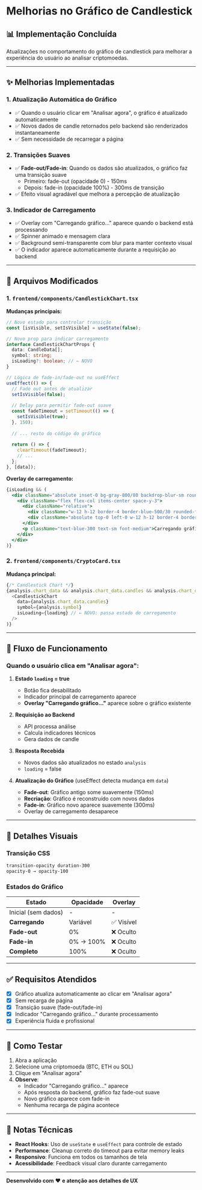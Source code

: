 # Melhorias no Gráfico de Candlestick

## 📊 Implementação Concluída

Atualizações no comportamento do gráfico de candlestick para melhorar a experiência do usuário ao analisar criptomoedas.

---

## ✨ Melhorias Implementadas

### 1. **Atualização Automática do Gráfico**
- ✅ Quando o usuário clicar em "Analisar agora", o gráfico é atualizado automaticamente
- ✅ Novos dados de candle retornados pelo backend são renderizados instantaneamente
- ✅ Sem necessidade de recarregar a página

### 2. **Transições Suaves**
- ✅ **Fade-out/Fade-in**: Quando os dados são atualizados, o gráfico faz uma transição suave
  - Primeiro: fade-out (opacidade 0) - 150ms
  - Depois: fade-in (opacidade 100%) - 300ms de transição
- ✅ Efeito visual agradável que melhora a percepção de atualização

### 3. **Indicador de Carregamento**
- ✅ Overlay com "Carregando gráfico..." aparece quando o backend está processando
- ✅ Spinner animado e mensagem clara
- ✅ Background semi-transparente com blur para manter contexto visual
- ✅ O indicador aparece automaticamente durante a requisição ao backend

---

## 🔧 Arquivos Modificados

### 1. `frontend/components/CandlestickChart.tsx`

**Mudanças principais:**

```typescript
// Novo estado para controlar transição
const [isVisible, setIsVisible] = useState(false);

// Novo prop para indicar carregamento
interface CandlestickChartProps {
  data: CandleData[];
  symbol: string;
  isLoading?: boolean; // ← NOVO
}

// Lógica de fade-in/fade-out no useEffect
useEffect(() => {
  // Fade out antes de atualizar
  setIsVisible(false);
  
  // Delay para permitir fade-out suave
  const fadeTimeout = setTimeout(() => {
    setIsVisible(true);
  }, 150);
  
  // ... resto do código do gráfico
  
  return () => {
    clearTimeout(fadeTimeout);
    // ...
  };
}, [data]);
```

**Overlay de carregamento:**

```jsx
{isLoading && (
  <div className="absolute inset-0 bg-gray-800/80 backdrop-blur-sm rounded-xl flex items-center justify-center">
    <div className="flex flex-col items-center space-y-3">
      <div className="relative">
        <div className="w-12 h-12 border-4 border-blue-500/30 rounded-full"></div>
        <div className="absolute top-0 left-0 w-12 h-12 border-4 border-blue-500 border-t-transparent rounded-full animate-spin"></div>
      </div>
      <p className="text-blue-300 text-sm font-medium">Carregando gráfico...</p>
    </div>
  </div>
)}
```

### 2. `frontend/components/CryptoCard.tsx`

**Mudança principal:**

```typescript
{/* Candlestick Chart */}
{analysis.chart_data && analysis.chart_data.candles && analysis.chart_data.candles.length > 0 && (
  <CandlestickChart 
    data={analysis.chart_data.candles} 
    symbol={analysis.symbol}
    isLoading={loading} // ← NOVO: passa estado de carregamento
  />
)}
```

---

## 🎯 Fluxo de Funcionamento

### Quando o usuário clica em "Analisar agora":

1. **Estado `loading` = true**
   - Botão fica desabilitado
   - Indicador principal de carregamento aparece
   - **Overlay "Carregando gráfico..."** aparece sobre o gráfico existente

2. **Requisição ao Backend**
   - API processa análise
   - Calcula indicadores técnicos
   - Gera dados de candle

3. **Resposta Recebida**
   - Novos dados são atualizados no estado `analysis`
   - `loading` = false

4. **Atualização do Gráfico** (useEffect detecta mudança em `data`)
   - **Fade-out**: Gráfico antigo some suavemente (150ms)
   - **Recriação**: Gráfico é reconstruído com novos dados
   - **Fade-in**: Gráfico novo aparece suavemente (300ms)
   - Overlay de carregamento desaparece

---

## 🎨 Detalhes Visuais

### Transição CSS
```css
transition-opacity duration-300
opacity-0 → opacity-100
```

### Estados do Gráfico

| Estado | Opacidade | Overlay |
|--------|-----------|---------|
| Inicial (sem dados) | - | - |
| **Carregando** | Variável | ✅ Visível |
| **Fade-out** | 0% | ❌ Oculto |
| **Fade-in** | 0% → 100% | ❌ Oculto |
| **Completo** | 100% | ❌ Oculto |

---

## ✅ Requisitos Atendidos

- [x] Gráfico atualiza automaticamente ao clicar em "Analisar agora"
- [x] Sem recarga de página
- [x] Transição suave (fade-out/fade-in)
- [x] Indicador "Carregando gráfico..." durante processamento
- [x] Experiência fluida e profissional

---

## 🚀 Como Testar

1. Abra a aplicação
2. Selecione uma criptomoeda (BTC, ETH ou SOL)
3. Clique em "Analisar agora"
4. **Observe**:
   - Indicador "Carregando gráfico..." aparece
   - Após resposta do backend, gráfico faz fade-out suave
   - Novo gráfico aparece com fade-in
   - Nenhuma recarga de página acontece

---

## 📝 Notas Técnicas

- **React Hooks**: Uso de `useState` e `useEffect` para controle de estado
- **Performance**: Cleanup correto do timeout para evitar memory leaks
- **Responsivo**: Funciona em todos os tamanhos de tela
- **Acessibilidade**: Feedback visual claro durante carregamento

---

**Desenvolvido com** ❤️ **e atenção aos detalhes de UX**

